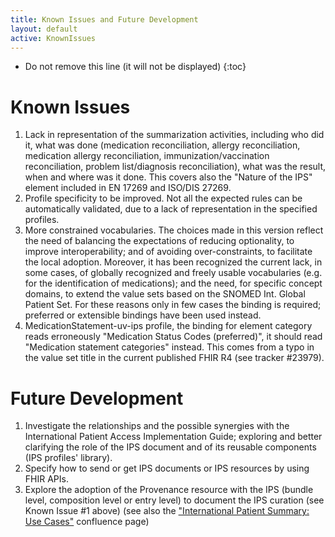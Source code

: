 ```yaml
---
title: Known Issues and Future Development
layout: default
active: KnownIssues
---
```


<!-- {:.no_toc} -->

<!-- TOC  the css styling for this is \pages\assets\css\project.css under 'markdown-toc'-->

* Do not remove this line (it will not be displayed)
{:toc}

# Known Issues
1. Lack in representation of the summarization activities, including who did it, what was done (medication reconciliation, allergy reconciliation, medication allergy reconciliation, immunization/vaccination reconciliation, problem list/diagnosis reconciliation), what was the result, when and where was it done. This covers also the "Nature of the IPS" element included in EN 17269 and ISO/DIS 27269.
1. Profile specificity to be improved. Not all the expected rules can be automatically validated, due to a lack of representation in the specified profiles.
1. More constrained vocabularies. The choices made in this version reflect the need of balancing the expectations of reducing optionality, to improve interoperability; and of avoiding over-constraints, to facilitate the local adoption. Moreover, it has been recognized the current lack, in some cases, of globally recognized and freely usable vocabularies (e.g. for the identification of medications); and the need, for specific concept domains, to extend the value sets based on the SNOMED Int. Global Patient Set. For these reasons only in few cases the binding is required; preferred or extensible bindings have been used instead.
1. MedicationStatement-uv-ips profile, the binding for element category reads erroneously "Medication Status Codes (preferred)", it should read "Medication statement categories" instead. This comes from a typo in the value set title in the current published FHIR R4 (see tracker #23979).

# Future Development
1. Investigate the relationships and the possible synergies with the International Patient Access Implementation Guide; exploring and better clarifying the role of the IPS document and of its reusable components (IPS profiles' library).
1. Specify how to send or get IPS documents or IPS resources by using FHIR APIs.
1. Explore the adoption of the Provenance resource with the IPS (bundle level, composition level or entry level) to document the IPS curation (see Known Issue #1 above) (see also the ["International Patient Summary: Use Cases"](https://confluence.hl7.org/pages/viewpage.action?pageId=48237134#InternationalPatientSummary:UseCases-Examples) confluence page)

